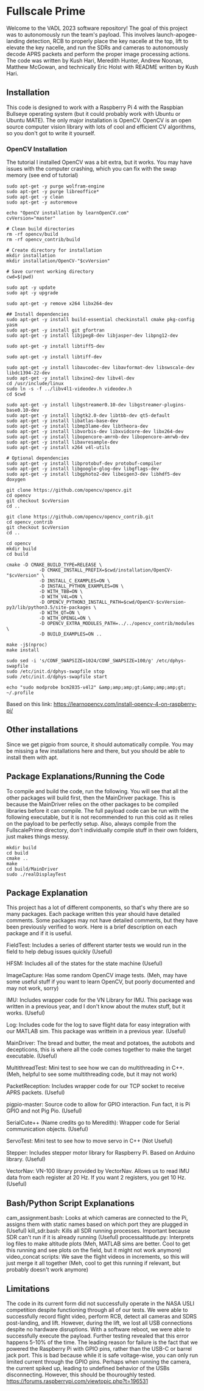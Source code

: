# Fullscale Prime

Welcome to the VADL 2023 software repository! The goal of this project was to autonomously run the team's payload. This involves launch-apogee-landing detection, RCB to properly place the key nacelle at the top, lift to elevate the key nacelle, and run the SDRs and cameras to autonomously decode APRS packets and perform the proper image processing actions. The code was written by Kush Hari, Meredith Hunter, Andrew Noonan, Matthew McGowan, and technically Eric Holst with README written by Kush Hari.

## Installation
This code is designed to work with a Raspberry Pi 4 with the Raspbian Bullseye operating system (but it could probably work with Ubuntu or Ubuntu MATE). The only major installation is OpenCV. OpenCV is an open source computer vision library with lots of cool and efficient CV algorithms, so you don't got to write it yourself.

### OpenCV Installation
The tutorial I installed OpenCV was a bit extra, but it works. You may have issues with the computer crashing, which you can fix with the swap memory (see end of tutorial)
```
sudo apt-get -y purge wolfram-engine
sudo apt-get -y purge libreoffice*
sudo apt-get -y clean
sudo apt-get -y autoremove

echo "OpenCV installation by learnOpenCV.com"
cvVersion="master"

# Clean build directories
rm -rf opencv/build
rm -rf opencv_contrib/build

# Create directory for installation
mkdir installation
mkdir installation/OpenCV-"$cvVersion"

# Save current working directory
cwd=$(pwd)

sudo apt -y update
sudo apt -y upgrade

sudo apt-get -y remove x264 libx264-dev
 
## Install dependencies
sudo apt-get -y install build-essential checkinstall cmake pkg-config yasm
sudo apt-get -y install git gfortran
sudo apt-get -y install libjpeg8-dev libjasper-dev libpng12-dev
 
sudo apt-get -y install libtiff5-dev
 
sudo apt-get -y install libtiff-dev
 
sudo apt-get -y install libavcodec-dev libavformat-dev libswscale-dev libdc1394-22-dev
sudo apt-get -y install libxine2-dev libv4l-dev
cd /usr/include/linux
sudo ln -s -f ../libv4l1-videodev.h videodev.h
cd $cwd
 
sudo apt-get -y install libgstreamer0.10-dev libgstreamer-plugins-base0.10-dev
sudo apt-get -y install libgtk2.0-dev libtbb-dev qt5-default
sudo apt-get -y install libatlas-base-dev
sudo apt-get -y install libmp3lame-dev libtheora-dev
sudo apt-get -y install libvorbis-dev libxvidcore-dev libx264-dev
sudo apt-get -y install libopencore-amrnb-dev libopencore-amrwb-dev
sudo apt-get -y install libavresample-dev
sudo apt-get -y install x264 v4l-utils
 
# Optional dependencies
sudo apt-get -y install libprotobuf-dev protobuf-compiler
sudo apt-get -y install libgoogle-glog-dev libgflags-dev
sudo apt-get -y install libgphoto2-dev libeigen3-dev libhdf5-dev doxygen

git clone https://github.com/opencv/opencv.git
cd opencv
git checkout $cvVersion
cd ..
 
git clone https://github.com/opencv/opencv_contrib.git
cd opencv_contrib
git checkout $cvVersion
cd ..

cd opencv
mkdir build
cd build

cmake -D CMAKE_BUILD_TYPE=RELEASE \
            -D CMAKE_INSTALL_PREFIX=$cwd/installation/OpenCV-"$cvVersion" \
            -D INSTALL_C_EXAMPLES=ON \
            -D INSTALL_PYTHON_EXAMPLES=ON \
            -D WITH_TBB=ON \
            -D WITH_V4L=ON \
            -D OPENCV_PYTHON3_INSTALL_PATH=$cwd/OpenCV-$cvVersion-py3/lib/python3.5/site-packages \
            -D WITH_QT=ON \
            -D WITH_OPENGL=ON \
            -D OPENCV_EXTRA_MODULES_PATH=../../opencv_contrib/modules \
            -D BUILD_EXAMPLES=ON ..

make -j$(nproc)
make install

sudo sed -i 's/CONF_SWAPSIZE=1024/CONF_SWAPSIZE=100/g' /etc/dphys-swapfile
sudo /etc/init.d/dphys-swapfile stop
sudo /etc/init.d/dphys-swapfile start

echo "sudo modprobe bcm2835-v4l2" &amp;amp;amp;gt;&amp;amp;amp;gt; ~/.profile
```
Based on this link: https://learnopencv.com/install-opencv-4-on-raspberry-pi/

## Other installations
Since we get pigpio from source, it should automatically compile. You may be missing a few installations here and there, but you should be able to install them with apt.

## Package Explanations/Running the Code
To compile and build the code, run the following. You will see that all the other packages will build first, then the MainDriver package. This is because the MainDriver relies on the other packages to be compiled libraries before it can compile. The full payload code can be run with the following executable, but it is not recommended to run this cold as it relies on the payload to be perfectly setup. Also, always compile from the FullscalePrime directory, don't individually compile stuff in their own folders, just makes things messy.
```
mkdir build
cd build
cmake ..
make
cd build/MainDriver
sudo ./realDisplayTest
```

## Package Explanation
This project has a lot of different components, so that's why there are so many packages. Each package written this year should have detailed comments. Some packages may not have detailed comments, but they have been previously verified to work. Here is a brief description on each package and if it is useful.

FieldTest: Includes a series of different starter tests we would run in the field to help debug issues quickly (Useful)

HFSM: Includes all of the states for the state machine (Useful)

ImageCapture: Has some random OpenCV image tests. (Meh, may have some useful stuff if you want to learn OpenCV, but poorly documented and may not work, sorry)

IMU: Includes wrapper code for the VN Library for IMU. This package was written in a previous year, and I don't know about the mutex stuff, but it works. (Useful)

Log: Includes code for the log to save flight data for easy integration with our MATLAB sim. This package was writtein in a previous year. (Useful)

MainDriver: The bread and butter, the meat and potatoes, the autobots and decepticons, this is where all the code comes together to make the target executable. (Useful)

MultithreadTest: Mini test to see how we can do multithreading in C++. (Meh, helpful to see some multithreading code, but it may not work)

PacketReception: Includes wrapper code for our TCP socket to receive APRS packets. (Useful)

pigpio-master: Source code to allow for GPIO interaction. Fun fact, it is Pi GPIO and not Pig Pio. (Useful)

SerialCute++ (Name credits go to Meredith): Wrapper code for Serial communication objects. (Useful)

ServoTest: Mini test to see how to move servo in C++ (Not Useful)

Stepper: Includes stepper motor library for Raspberry Pi. Based on Arduino library. (Useful)

VectorNav: VN-100 library provided by VectorNav. Allows us to read IMU data from each register at 20 Hz. If you want 2 registers, you get 10 Hz. (Useful)

## Bash/Python Script Explanations
cam_assignment.bash: Looks at which cameras are connected to the Pi, assigns them with static names based on which port they are plugged in (Useful)
kill_sdr.bash: Kills all SDR running processes. Important because SDR can't run if it is already running (Useful)
processaltitude.py: Interprets log files to make altitude plots (Meh, MATLAB sims are better. Cool to get this running and see plots on the field, but it might not work anymore)
video_concat scripts: We save the flight videos in increments, so this will just merge it all together (Meh, cool to get this running if relevant, but probably doesn't work anymore)


## Limitations
The code in its current form did not successfully operate in the NASA USLI competition despite functioning through all of our tests. We were able to successfully record flight video, perform RCB, detect all cameras and SDRS post-landing, and lift. However, during the lift, we lost all USB connections despite no hardware disruptions. With a software reboot, we were able to successfully execute the payload. Further testing revealed that this error happens 5-10% of the time. The leading reason for failure is the fact that we powered the Raspberry Pi with GPIO pins, rather than the USB-C or barrel jack port. This is bad because while it is safe voltage-wise, you can only run limited current through the GPIO pins. Perhaps when running the camera, the current spiked up, leading to undefined behavior of the USBs disconnecting. However, this should be thouroughly tested.
https://forums.raspberrypi.com/viewtopic.php?t=196531
